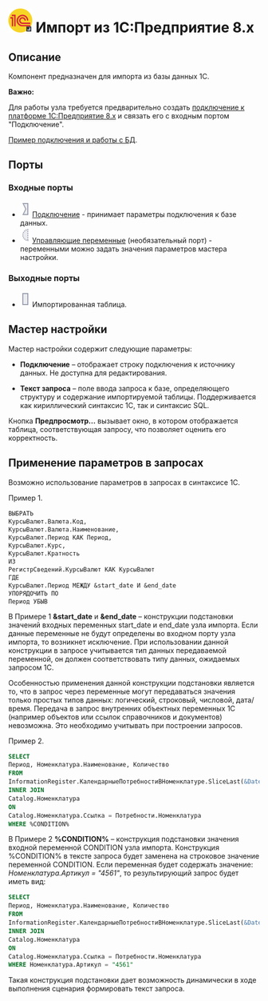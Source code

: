 # ![](../../media/app/icons/vendors/1cv8queryimport.svg) Импорт из 1C:Предприятие 8.x

## Описание

Компонент предназначен для импорта из базы данных 1С.

**Важно:**

Для работы узла требуется предварительно создать [подключение к платформе 1C:Предприятие 8.x](../connections/list/1c.md) и связать его с входным портом "Подключение".

[Пример подключения и работы с БД](../../quick-start/database.md).

## Порты

### Входные порты

* ![](../../media/app/icons/ports/input-connection-inactive.svg)   [Подключение](../connections/list/1c.md) - принимает параметры подключения к базе данных.
* ![](../../media/app/icons/ports/optional-input-variable-inactive.svg) [Управляющие переменные](../../scenario/variables/control_variables.md) (необязательный порт) - переменными можно задать значения параметров мастера настройки.

### Выходные порты

* ![](../../media/app/icons/ports/table-inactive.svg) Импортированная таблица.

## Мастер настройки

Мастер настройки содержит следующие параметры:

* **Подключение** – отображает строку подключения к источнику данных. Не доступна для редактирования.

* **Текст запроса** – поле ввода запроса к базе, определяющего структуру и содержание импортируемой таблицы. Поддерживается как кириллический синтаксис 1С, так и синтаксис SQL.

Кнопка **Предпросмотр...** вызывает окно, в котором отображается таблица, соответствующая запросу, что позволяет оценить его корректность.

## Применение параметров в запросах

Возможно использование параметров в запросах в синтаксисе 1С.

Пример 1.

```1c
ВЫБРАТЬ
КурсыВалют.Валюта.Код,
КурсыВалют.Валюта.Наименование,
КурсыВалют.Период КАК Период,
КурсыВалют.Курс,
КурсыВалют.Кратность
ИЗ
РегистрСведений.КурсыВалют КАК КурсыВалют
ГДЕ
КурсыВалют.Период МЕЖДУ &start_date И &end_date
УПОРЯДОЧИТЬ ПО
Период УБЫВ
```

В Примере 1 **&start_date** и **&end_date** – конструкции подстановки значений входных переменных start_date и end_date узла импорта. Если данные переменные не будут определены во входном порту узла импорта, то возникнет исключение. При использовании данной конструкции в запросе учитывается тип данных передаваемой переменной, он должен соответствовать типу данных, ожидаемых запросом 1С.

Особенностью применения данной конструкции подстановки является то, что в запрос через переменные могут передаваться значения только простых типов данных: логический, строковый, числовой, дата/время. Передача в запрос внутренних объектных переменных 1С (например объектов или ссылок справочников и документов) невозможна. Это необходимо учитывать при построении запросов.

Пример 2.

```sql
SELECT
Период, Номенклатура.Наименование, Количество
FROM
InformationRegister.КалендарныеПотребностиВНоменклатуре.SliceLast(&Date, Количество > &Count) AS Потребности
INNER JOIN
Catalog.Номенклатура
ON
Catalog.Номенклатура.Ссылка = Потребности.Номенклатура
WHERE %CONDITION%
```

В Примере 2 **%CONDITION%** – конструкция подстановки значения входной переменной CONDITION узла импорта. Конструкция %CONDITION% в тексте запроса будет заменена на строковое значение переменной CONDITION. Если переменная будет содержать значение: *Номенклатура.Артикул = "4561"*, то результирующий запрос будет иметь вид:

```sql
SELECT
Период, Номенклатура.Наименование, Количество
FROM
InformationRegister.КалендарныеПотребностиВНоменклатуре.SliceLast(&Date, Количество > &Count) AS Потребности
INNER JOIN
Catalog.Номенклатура
ON
Catalog.Номенклатура.Ссылка = Потребности.Номенклатура
WHERE Номенклатура.Артикул = "4561"
```

Такая конструкция подстановки дает возможность динамически в ходе выполнения сценария формировать текст запроса.